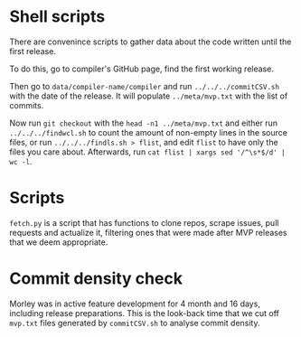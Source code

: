 # Shell scripts

There are convenince scripts to gather data about the code written until
the first release.

To do this, go to compiler's GitHub page, find the first working release.

Then go to `data/compiler-name/compiler` and run `../../../commitCSV.sh`
with the date of the release. It will populate `../meta/mvp.txt` with
the list of commits.

Now run `git checkout` with the `head -n1 ../meta/mvp.txt` and either
run `../../../findwcl.sh` to count the amount of non-empty lines in the
source files, or run `../../../findls.sh > flist`, and edit `flist` to
have only the files you care about. Afterwards, run
`cat flist | xargs sed '/^\s*$/d' | wc -l`.

# Scripts

`fetch.py` is a script that has functions to clone repos, scrape
issues, pull requests and actualize it, filtering ones that were made
after MVP releases that we deem appropriate.

# Commit density check

Morley was in active feature development for 4 month and 16 days,
including release preparations. This is the look-back time that we cut
off `mvp.txt` files generated by `commitCSV.sh` to analyse commit
density.

